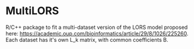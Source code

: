 # MultiLORS

R/C++ package to fit a multi-dataset version of the LORS model proposed here: https://academic.oup.com/bioinformatics/article/29/8/1026/225260. Each dataset has it's own L_k matrix, with common coefficients B.
